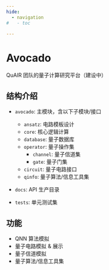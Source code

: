 ```yaml
---
hide:
  - navigation
#   - toc

---
```

# Avocado

QuAIR 团队的量子计算研究平台（建设中）

## 结构介绍

- `avocado`: 主模块，含以下子模块/接口

  - `ansatz`: 电路模板设计
  - `core`: 核心逻辑计算
  - `database`: 量子数据库
  - `operator`: 量子操作集
    - `channel`: 量子信道集
    - `gate`: 量子门集
  - `circuit`: 量子电路接口
  - `qinfo`: 量子算法/信息工具集
  
- `docs`: API 生产目录
- `tests`: 单元测试集

## 功能

- QNN 算法模拟
- 量子电路模拟 & 展示
- 量子信道模拟
- 量子算法/信息工具集